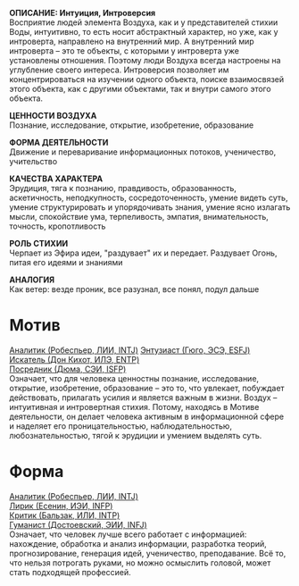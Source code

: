 **ОПИСАНИЕ: Интуиция, Интроверсия**  
Восприятие людей элемента Воздуха, как и у представителей стихии Воды, интуитивно, то есть носит абстрактный характер, но уже, как у интроверта, направлено на внутренний мир. А внутренний мир интроверта – это те объекты, с которыми у интроверта уже установлены отношения. Поэтому люди Воздуха всегда настроены на углубление своего интереса. Интроверсия позволяет им концентрироваться на изучении одного объекта, поиске взаимосвязей этого объекта, как с другими объектами, так и внутри самого этого объекта.  
  
**ЦЕННОСТИ ВОЗДУХА**  
Познание, исследование, открытие, изобретение, образование  
  
**ФОРМА ДЕЯТЕЛЬНОСТИ**  
Движение и переваривание информационных потоков, ученичество, учительство  
  
**КАЧЕСТВА ХАРАКТЕРА**  
Эрудиция, тяга к познанию, правдивость, образованность, аскетичность, неподкупность, сосредоточенность, умение видеть суть, умение структурировать и упорядочивать знания, умение ясно излагать мысли, спокойствие ума, терпеливость, эмпатия, внимательность, точность, кропотливость  
  
**РОЛЬ СТИХИИ**  
Черпает из Эфира идеи, "раздувает" их и передает. Раздувает Огонь, питая его идеями и знаниями  
  
**АНАЛОГИЯ**  
Как ветер: везде проник, все разузнал, все понял, подул дальше

# Мотив
[Аналитик (Робеспьер, ЛИИ, INTJ)](../Типы/Квадра%20Альфа/Аналитик%20(Робеспьер,%20ЛИИ,%20INTJ).md)
[Энтузиаст (Гюго, ЭСЭ, ESFJ)](../Типы/Квадра%20Альфа/Энтузиаст%20(Гюго,%20ЭСЭ,%20ESFJ).md)  
[Искатель (Дон Кихот, ИЛЭ, ENTP)](../Типы/Квадра%20Альфа/Искатель%20(Дон%20Кихот,%20ИЛЭ,%20ENTP).md)  
[Посредник (Дюма, СЭИ, ISFP)](../Типы/Квадра%20Альфа/Посредник%20(Дюма,%20СЭИ,%20ISFP).md)  
Означает, что для человека ценностны познание, исследование, открытие, изобретение, образование – это то, что увлекает, побуждает действовать, прилагать усилия и является важным в жизни. Воздух – интуитивная и интровертная стихия. Потому, находясь в Мотиве деятельности, он делает человека активным в информационной сфере и наделяет его проницательностью, наблюдательностью, любознательностью, тягой к эрудиции и умением выделять суть.

# Форма
[Аналитик (Робеспьер, ЛИИ, INTJ)](../Типы/Квадра%20Альфа/Аналитик%20(Робеспьер,%20ЛИИ,%20INTJ).md)  
[Лирик (Есенин, ИЭИ, INFP)](../Типы/Квадра%20Бета/Лирик%20(Есенин,%20ИЭИ,%20INFP).md)  
[Критик (Бальзак, ИЛИ, INTP)](../Типы/Квадра%20Гамма/Критик%20(Бальзак,%20ИЛИ,%20INTP).md)  
[Гуманист (Достоевский, ЭИИ, INFJ)](../Типы/Квадра%20Дельта/Гуманист%20(Достоевский,%20ЭИИ,%20INFJ).md)  
Означает, что человек лучше всего работает с информацией: нахождение, обработка и анализ информации, разработка теорий, прогнозирование, генерация идей, ученичество, преподавание. Всё то, что нельзя потрогать руками, но можно осмыслить головой, может стать подходящей профессией.